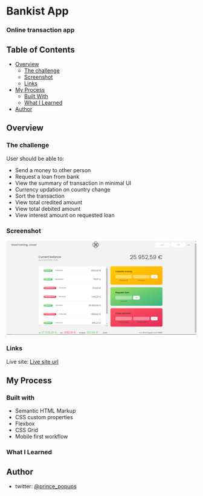 # Bankist App
### Online transaction app

## Table of Contents
-   [Overview](#overview)
    -   [The challenge](#the-challenge)
    -   [Screenshot](#screenshot)
    -   [Links](#links)
-   [My Process](#my-process)
    -   [Built With](#built-with)
    -   [What I Learned](#what-i-learned)
-   [Author](#author)

## Overview

### The challenge
User should be able to:
-   Send a money to other person
-   Request a loan from bank
-   View the summary of transaction in minimal UI
-   Currency updation on country change
-   Sort the transaction
-   View total credited amount
-   View total debited amount
-   View interest amount on requested loan

### Screenshot

![](./bankist.png)

### Links
Live site: [Live site url](https://appbankistt.netlify.app/)

## My Process

### Built with
-   Semantic HTML Markup
-   CSS custom properties
-   Flexbox
-   CSS Grid
-   Mobile first workflow

### What I Learned

## Author
-   twitter: [@prince_popups](https://www.twitter.com/@prince_popups)
